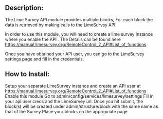 Description:
---------------
The Lime Survey API module provides multiple blocks, For each block the data is retrieved by making calls to the LimeSurvey API.

In order to use this module, you will need to create a lime survey Instance where you enable the API .
The Details can be found here https://manual.limesurvey.org/RemoteControl_2_API#List_of_functions


Once you have obtained your API user, you can go to the LimeSurvey 
settings page and fill in the credentials.

How to Install:
---------------
Setup your separate LimeSurvey instance and create an API user at  https://manual.limesurvey.org/RemoteControl_2_API#List_of_functions
Enable this module
Go to admin/config/services/limesurvey/settings
Fill in your api user creds and the LimeSurvey url.
Once you hit submit, the block(s) will be created under admin/structure/block with the same name as that of the Survey 
Place your blocks on the appropriate page